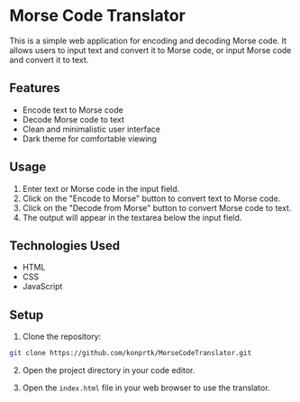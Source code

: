 
# Morse Code Translator

This is a simple web application for encoding and decoding Morse code. It allows users to input text and convert it to Morse code, or input Morse code and convert it to text.

## Features

- Encode text to Morse code
- Decode Morse code to text
- Clean and minimalistic user interface
- Dark theme for comfortable viewing

## Usage

1. Enter text or Morse code in the input field.
2. Click on the "Encode to Morse" button to convert text to Morse code.
3. Click on the "Decode from Morse" button to convert Morse code to text.
4. The output will appear in the textarea below the input field.

## Technologies Used

- HTML
- CSS
- JavaScript

## Setup

1. Clone the repository:

```bash
git clone https://github.com/konprtk/MorseCodeTranslator.git
```

2. Open the project directory in your code editor.

3. Open the `index.html` file in your web browser to use the translator.
